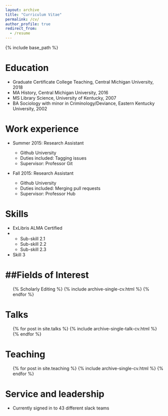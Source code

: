```yaml
---
layout: archive
title: "Curriculum Vitae"
permalink: /cv/
author_profile: true
redirect_from:
  - /resume
---
```


{% include base_path %}

Education
======
* Graduate Certificate College Teaching, Central Michigan University, 2018
* MA History, Central Michigan University, 2016
* MS Library Science, University of Kentucky, 2007
* BA Sociology with minor in Criminology/Deviance, Eastern Kentucky University, 2002

Work experience
======
* Summer 2015: Research Assistant
  * Github University
  * Duties included: Tagging issues
  * Supervisor: Professor Git

* Fall 2015: Research Assistant
  * Github University
  * Duties included: Merging pull requests
  * Supervisor: Professor Hub
  
Skills
======
* ExLibris ALMA Certified 
* 
  * Sub-skill 2.1
  * Sub-skill 2.2
  * Sub-skill 2.3
* Skill 3

##Fields of Interest
======
  <ul>{% Scholarly Editing %}
    {% include archive-single-cv.html %}
  {% endfor %}</ul>
  
Talks
======
  <ul>{% for post in site.talks %}
    {% include archive-single-talk-cv.html %}
  {% endfor %}</ul>
  
Teaching
======
  <ul>{% for post in site.teaching %}
    {% include archive-single-cv.html %}
  {% endfor %}</ul>
  
Service and leadership
======
* Currently signed in to 43 different slack teams
